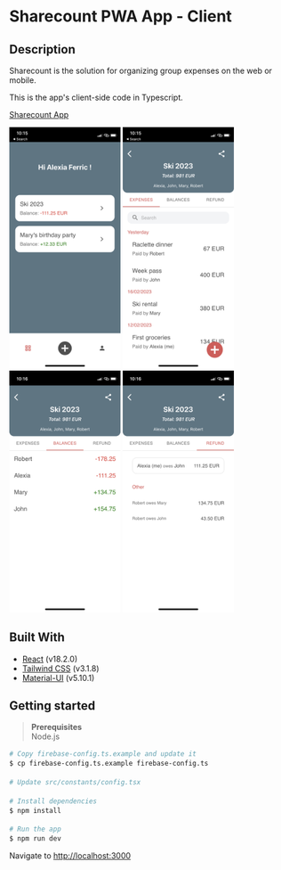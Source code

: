# Sharecount PWA App - Client

## Description

Sharecount is the solution for organizing group expenses on the web or mobile.<br>

This is the app's client-side code in Typescript.

[Sharecount App](https://sharecount-client.herokuapp.com/)

<div>
    <img src="public/screenshots/Sharecounts.PNG" width="200"/>
    <img src="public/screenshots/Expenses.PNG" width="200"/>
    <img src="public/screenshots/Balance.PNG" width="200"/>
    <img src="public/screenshots/Refund.PNG" width="200"/>
</div>

## Built With

- [React](https://reactjs.org/) (v18.2.0)
- [Tailwind CSS](https://tailwindcss.com/) (v3.1.8)
- [Material-UI](https://mui.com/) (v5.10.1)

## Getting started

> **Prerequisites** <br>
> Node.js

```bash
# Copy firebase-config.ts.example and update it
$ cp firebase-config.ts.example firebase-config.ts

# Update src/constants/config.tsx

# Install dependencies
$ npm install

# Run the app
$ npm run dev
```

Navigate to [http://localhost:3000](http://localhost:3000)
